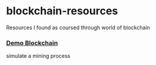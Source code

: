 # blockchain-resources
Resources I found as coursed through world of blockchain

### [Demo Blockchain](https://demoblockchain.org/block)
simulate a mining process
